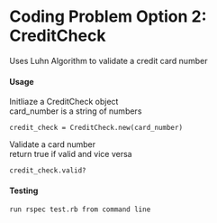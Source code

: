 # Coding Problem Option 2: CreditCheck
Uses Luhn Algorithm to validate a credit card number

#### Usage
Initliaze a CreditCheck object  
card_number is a string of numbers
```
credit_check = CreditCheck.new(card_number)
```
Validate a card number  
return true if valid and vice versa
```
credit_check.valid?
```
#### Testing
```
run rspec test.rb from command line
```
